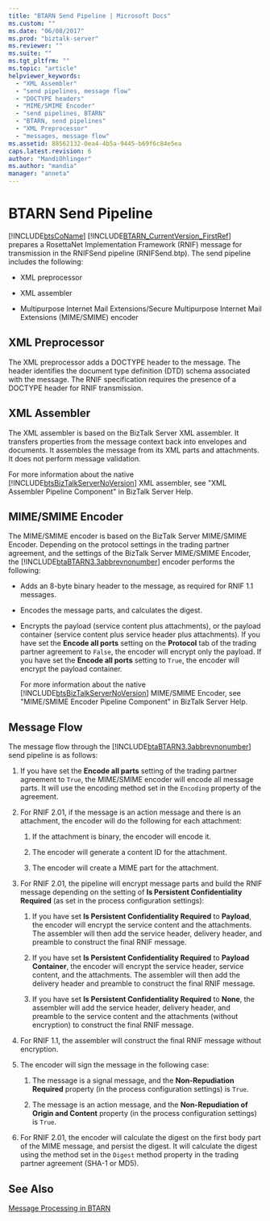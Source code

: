 ```yaml
---
title: "BTARN Send Pipeline | Microsoft Docs"
ms.custom: ""
ms.date: "06/08/2017"
ms.prod: "biztalk-server"
ms.reviewer: ""
ms.suite: ""
ms.tgt_pltfrm: ""
ms.topic: "article"
helpviewer_keywords: 
  - "XML Assembler"
  - "send pipelines, message flow"
  - "DOCTYPE headers"
  - "MIME/SMIME Encoder"
  - "send pipelines, BTARN"
  - "BTARN, send pipelines"
  - "XML Preprocessor"
  - "messages, message flow"
ms.assetid: 88562132-0ea4-4b5a-9445-b69f6c84e5ea
caps.latest.revision: 6
author: "MandiOhlinger"
ms.author: "mandia"
manager: "anneta"
---
```

# BTARN Send Pipeline
[!INCLUDE[btsCoName](../../includes/btsconame-md.md)] [!INCLUDE[BTARN_CurrentVersion_FirstRef](../../includes/btarn-currentversion-firstref-md.md)] prepares a RosettaNet Implementation Framework (RNIF) message for transmission in the RNIFSend pipeline (RNIFSend.btp). The send pipeline includes the following:  
  
-   XML preprocessor  
  
-   XML assembler  
  
-   Multipurpose Internet Mail Extensions/Secure Multipurpose Internet Mail Extensions (MIME/SMIME) encoder  
  
## XML Preprocessor  
 The XML preprocessor adds a DOCTYPE header to the message. The header identifies the document type definition (DTD) schema associated with the message. The RNIF specification requires the presence of a DOCTYPE header for RNIF transmission.  
  
## XML Assembler  
 The XML assembler is based on the BizTalk Server XML assembler. It transfers properties from the message context back into envelopes and documents. It assembles the message from its XML parts and attachments. It does not perform message validation.  
  
 For more information about the native [!INCLUDE[btsBizTalkServerNoVersion](../../includes/btsbiztalkservernoversion-md.md)] XML assembler, see "XML Assembler Pipeline Component" in BizTalk Server Help.  
  
## MIME/SMIME Encoder  
 The MIME/SMIME encoder is based on the BizTalk Server MIME/SMIME Encoder. Depending on the protocol settings in the trading partner agreement, and the settings of the BizTalk Server MIME/SMIME Encoder, the [!INCLUDE[btaBTARN3.3abbrevnonumber](../../includes/btabtarn3-3abbrevnonumber-md.md)] encoder performs the following:  
  
- Adds an 8-byte binary header to the message, as required for RNIF 1.1 messages.  
  
- Encodes the message parts, and calculates the digest.  
  
- Encrypts the payload (service content plus attachments), or the payload container (service content plus service header plus attachments). If you have set the **Encode all ports** setting on the **Protocol** tab of the trading partner agreement to `False`, the encoder will encrypt only the payload. If you have set the **Encode all ports** setting to `True`, the encoder will encrypt the payload container.  
  
  For more information about the native [!INCLUDE[btsBizTalkServerNoVersion](../../includes/btsbiztalkservernoversion-md.md)] MIME/SMIME Encoder, see "MIME/SMIME Encoder Pipeline Component" in BizTalk Server Help.  
  
## Message Flow  
 The message flow through the [!INCLUDE[btaBTARN3.3abbrevnonumber](../../includes/btabtarn3-3abbrevnonumber-md.md)] send pipeline is as follows:  
  
1.  If you have set the **Encode all parts** setting of the trading partner agreement to `True`, the MIME/SMIME encoder will encode all message parts. It will use the encoding method set in the `Encoding` property of the agreement.  
  
2.  For RNIF 2.01, if the message is an action message and there is an attachment, the encoder will do the following for each attachment:  
  
    1.  If the attachment is binary, the encoder will encode it.  
  
    2.  The encoder will generate a content ID for the attachment.  
  
    3.  The encoder will create a MIME part for the attachment.  
  
3.  For RNIF 2.01, the pipeline will encrypt message parts and build the RNIF message depending on the setting of **Is Persistent Confidentiality Required** (as set in the process configuration settings):  
  
    1.  If you have set **Is Persistent Confidentiality Required** to **Payload**, the encoder will encrypt the service content and the attachments. The assembler will then add the service header, delivery header, and preamble to construct the final RNIF message.  
  
    2.  If you have set **Is Persistent Confidentiality Required** to **Payload Container**, the encoder will encrypt the service header, service content, and the attachments. The assembler will then add the delivery header and preamble to construct the final RNIF message.  
  
    3.  If you have set **Is Persistent Confidentiality Required** to **None**, the assembler will add the service header, delivery header, and preamble to the service content and the attachments (without encryption) to construct the final RNIF message.  
  
4.  For RNIF 1.1, the assembler will construct the final RNIF message without encryption.  
  
5.  The encoder will sign the message in the following case:  
  
    1.  The message is a signal message, and the **Non-Repudiation Required** property (in the process configuration settings) is `True`.  
  
    2.  The message is an action message, and the **Non-Repudiation of Origin and Content** property (in the process configuration settings) is `True`.  
  
6.  For RNIF 2.01, the encoder will calculate the digest on the first body part of the MIME message, and persist the digest. It will calculate the digest using the method set in the `Digest` method property in the trading partner agreement (SHA-1 or MD5).  
  
## See Also  
 [Message Processing in BTARN](../../adapters-and-accelerators/accelerator-rosettanet/message-processing-in-btarn.md)